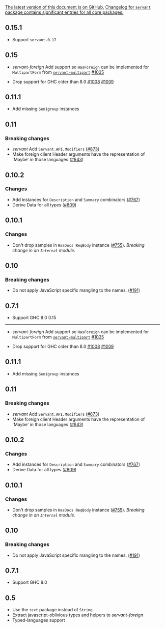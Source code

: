 [The latest version of this document is on GitHub.](https://github.com/haskell-servant/servant/blob/master/servant-foreign/CHANGELOG.md)
[Changelog for `servant` package contains significant entries for all core packages.](https://github.com/haskell-servant/servant/blob/master/servant/CHANGELOG.md)

0.15.1
------

* Support `servant-0.17`

0.15
----

- *servant-foreign* Add support so `HasForeign` can be implemented for
  `MultipartForm` from [`servant-multipart`](http://hackage.haskell.org/package/servant-multipart)
  [#1035](https://github.com/haskell-servant/servant/pull/1035)

- Drop support for GHC older than 8.0
  [#1008](https://github.com/haskell-servant/servant/pull/1008)
  [#1009](https://github.com/haskell-servant/servant/pull/1009)


0.11.1
------

- Add missing `Semigroup` instances

0.11
----

### Breaking changes

- *servant* Add `Servant.API.Modifiers`
  ([#873](https://github.com/haskell-servant/servant/pull/873))
- Make foreign client Header arguments have the representation of 'Maybe' in those languages
  ([#843](https://github.com/haskell-servant/servant/pull/843))

0.10.2
------

### Changes

* Add instances for `Description` and `Summary` combinators
  ([#767](https://github.com/haskell-servant/servant/pull/767))
* Derive Data for all types
  ([#809](https://github.com/haskell-servant/servant/pull/809))

0.10.1
------

### Changes

* Don't drop samples in `HasDocs ReqBody` instance
  ([#755](https://github.com/haskell-servant/servant/pull/755/files)).
  *Breaking change in an `Internal` module*.

0.10
----

### Breaking changes

* Do not apply JavaScript specific mangling to the names.
  ([#191](https://github.com/haskell-servant/servant/issues/191))

0.7.1
-----

* Support GHC 8.0
0.15
----

- *servant-foreign* Add support so `HasForeign` can be implemented for
  `MultipartForm` from [`servant-multipart`](http://hackage.haskell.org/package/servant-multipart)
  [#1035](https://github.com/haskell-servant/servant/pull/1035)

- Drop support for GHC older than 8.0
  [#1008](https://github.com/haskell-servant/servant/pull/1008)
  [#1009](https://github.com/haskell-servant/servant/pull/1009)


0.11.1
------

- Add missing `Semigroup` instances

0.11
----

### Breaking changes

- *servant* Add `Servant.API.Modifiers`
  ([#873](https://github.com/haskell-servant/servant/pull/873))
- Make foreign client Header arguments have the representation of 'Maybe' in those languages
  ([#843](https://github.com/haskell-servant/servant/pull/843))

0.10.2
------

### Changes

* Add instances for `Description` and `Summary` combinators
  ([#767](https://github.com/haskell-servant/servant/pull/767))
* Derive Data for all types
  ([#809](https://github.com/haskell-servant/servant/pull/809))

0.10.1
------

### Changes

* Don't drop samples in `HasDocs ReqBody` instance
  ([#755](https://github.com/haskell-servant/servant/pull/755/files)).
  *Breaking change in an `Internal` module*.

0.10
----

### Breaking changes

* Do not apply JavaScript specific mangling to the names.
  ([#191](https://github.com/haskell-servant/servant/issues/191))

0.7.1
-----

* Support GHC 8.0

0.5
-----
* Use the `text` package instead of `String`.
* Extract javascript-oblivious types and helpers to *servant-foreign*
* Typed-languages support
